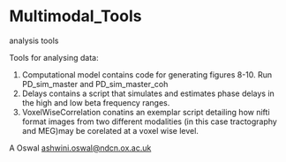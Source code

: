 # Multimodal_Tools
 analysis tools

Tools for analysing data:
1) Computational model contains code for generating figures 8-10. Run PD_sim_master and PD_sim_master_coh
2) Delays contains a script that simulates and estimates phase delays in the high and low beta frequency ranges. 
3) VoxelWiseCorrelation conatins an exemplar script detailing how nifti format images from two different modalities (in this case tractography and MEG)may be corelated at a voxel wise level. 

A Oswal
ashwini.oswal@ndcn.ox.ac.uk
